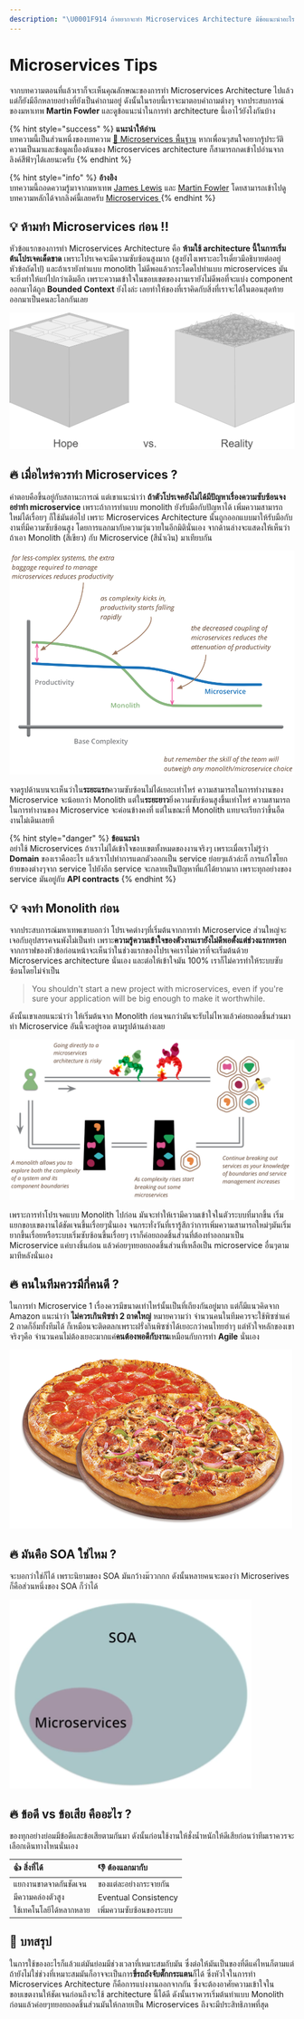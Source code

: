 ```yaml
---
description: "\U0001F914 ถ้าอยากจะทำ Microservices Architecture มีข้อแนะนำอะไรบ้างนะ ?"
---
```


# Microservices Tips

จากบทความตอนที่แล้วเราก็จะเห็นคุณลักษณะของการทำ Microservices Architecture ไปแล้ว แต่ก็ยังมีอีกหลายอย่างที่ยังเป็นคำถามอยู่ ดังนั้นในรอบนี้เราจะมาตอบคำถามต่างๆ จากประสบการณ์ของมหาเทพ **Martin Fowler** และดูข้อแนะนำในการทำ architecture นี้เอาไว้ยังไงกันบ้าง

{% hint style="success" %}
**แนะนำให้อ่าน**  
บทความนี้เป็นส่วนหนึ่งของบทความ [👶 Microservices พื้นฐาน](https://saladpuk.gitbook.io/learn/basic/microservices) หากเพื่อนๆสนใจอยากรู้ประวัติความเป็นมาและข้อมูลเบื้องต้นของ Microservices architecture ก็สามารถกดเข้าไปอ่านจากลิงค์สีฟ้าๆได้เลยนะครับ
{% endhint %}

{% hint style="info" %}
**อ้างอิง**  
บทความนี้ถอดความรู้มาจากมหาเทพ [James Lewis](https://twitter.com/boicy) และ [Martin Fowler](https://martinfowler.com/) โดยสามารถเข้าไปดูบทความหลักได้จากลิงค์นี้เลยครับ [Microservices ](https://martinfowler.com/microservices/)
{% endhint %}

## 💡 ห้ามทำ Microservices ก่อน !!

หัวข้อแรกของการทำ Microservices Architecture คือ **ห้ามใช้ architecture นี้ในการเริ่มต้นโปรเจคเด็ดขาด** เพราะโปรเจคจะมีความซับซ้อนสูงมาก \(สูงยังไงเพราะอะไรเดี๋ยวมีอธิบายต่ออยู่หัวข้อถัดไป\) และถ้าเรายังทำแบบ monolith ไม่ดีพอแล้วกระโดดไปทำแบบ microservices มันจะยิ่งทำให้แย่ไปกว่าเดิมอีก เพราะความเข้าใจในขอบเขตของงานเรายังไม่ดีพอที่จะแบ่ง component ออกมาได้ถูก **Bounded Context** ยังไงล่ะ เลยทำให้ของที่เราคิดกับสิ่งที่เราจะได้ในตอนสุดท้ายออกมาเป็นคนละโลกกันเลย

![](../../.gitbook/assets/image%20%28235%29.png)

## 🔥 เมื่อไหร่ควรทำ Microservices ?

คำตอบคือขึ้นอยู่กับสถานะการณ์ แต่เขาแนะนำว่า **ถ้าตัวโปรเจคยังไม่ได้มีปัญหาเรื่องความซับซ้อนจงอย่าทำ microservice** เพราะถ้าการทำแบบ monolith ยังรับมือกับปัญหาได้ เพิ่มความสามารถใหม่ได้เรื่อยๆ ก็ใช้มันต่อไป เพราะ Microservices Architecture นั้นถูกออกแบบมาให้รับมือกับงานที่มีความซับซ้อนสูง โดยการแลกมากับความวุ่นวายในอีกมิตินั่นเอง จากด้านล่างจะแสดงให้เห็นว่าถ้าเอา Monolith \(สีเขียว\) กับ Microservice \(สีน้ำเงิน\) มาเทียบกัน

![](../../.gitbook/assets/image%20%28405%29.png)

จาดรูปด้านบนจะเห็นว่าใน**ระยะแรก**ความซับซ้อนไม่ได้เยอะเท่าไหร่ ความสามารถในการทำงานของ Microservice จะน้อยกว่า Monolith แต่ใน**ระยะยาว**ยิ่งความซับซ้อนสูงขึ้นเท่าไหร่ ความสามารถในการทำงานของ Microservice จะค่อนข้างคงที่ แต่ในขณะที่ Monolith แทบจะเรียกว่าขึ้นอืดงานไม่เดินเลยที

{% hint style="danger" %}
**ข้อแนะนำ**  
อย่าใช้ Microservices ถ้าเราไม่ได้เข้าใจขอบเขตทั้งหมดของงานจริงๆ เพราะเมื่อเราไม่รู้ว่า **Domain** ของเราคืออะไร แล้วเราไปทำการแตกตัวออกเป็น service ย่อยๆแล้วล่ะก็ การแก้ไขโยกย้ายของต่างๆจาก service ไปยังอีก service จะกลายเป็นปัญหาที่แก้ได้ยากมาก เพราะทุกอย่างของ service มันอยู่กับ **API contracts**
{% endhint %}

## 💡 จงทำ Monolith ก่อน

จากประสบการณ์มหาเทพเขาบอกว่า โปรเจคต่างๆที่เริ่มต้นจากการทำ Microservice ส่วนใหญ่จะเจอกับอุปสรรคจนพังไม่เป็นท่า เพราะ**ความรู้ความเข้าใจของตัวงานเรายังไม่ดีพอตั้งแต่ช่วงแรกหรอก** จากกราฟของหัวข้อก่อนหน้าจะเห็นว่าในช่วงแรกของโปรเจคเราไม่ควรที่จะเริ่มต้นด้วย Microservices architecture นั่นเอง และต่อให้เข้าใจมัน 100% เราก็ไม่ควรทำให้ระบบซับซ้อนโดยไม่จำเป็น

> You shouldn't start a new project with microservices, even if you're sure your application will be big enough to make it worthwhile.

ดังนั้นเขาเลยแนะนำว่า ให้เริ่มต้นจาก Monolith ก่อนจนกว่ามันจะรับไม่ไหวแล้วค่อยถอดชิ้นส่วนมาทำ Microservice อันนี้จะอยู่รอด ตามรูปด้านล่างเลย

![](../../.gitbook/assets/image%20%28330%29.png)

เพราะการทำโปรเจคแบบ Monolith ไปก่อน มันจะทำให้เรามีความเข้าใจในตัวระบบที่มากขึ้น เริ่มแยกขอบเขตงานได้ชัดเจนขึ้นเรื่อยๆนั่นเอง จนกระทั่งวันที่เรารู้สึกว่าการเพิ่มความสามารถใหม่ๆมันเริ่มยากขึ้นเรื่อยหรือระบบเริ่มซับซ้อนขึ้นเรื่อยๆ เราก็ค่อยถอดชิ้นส่วนที่ต้องทำออกมาเป็น Microservice แค่บางชิ้นก่อน แล้วค่อยๆทยอยถอดชิ้นส่วนที่เหลือเป็น microservice อื่นๆตามมาทีหลังนั่นเอง

## 🔥 คนในทีมควรมีกี่คนดี ?

ในการทำ Microservice 1 เรื่องควรมีขนาดเท่าไหร่นั้นเป็นที่เถียงกันอยู่มาก แต่ก็มีแนวคิดจาก Amazon แนะนำว่า **ไม่ควรเกินพิซซ่า 2 ถาดใหญ่** หมายความว่า จำนวนคนในทีมควรจะใช้พิซซ่าแค่ 2 ถาดก็อิ่มทั้งทีมได้ ก็เหมือนจะติดตลกเพราะฝรั่งกินพิซซ่าได้เยอะกว่าคนไทยฮ่าๆ แต่หัวใจหลักของเขาจริงๆคือ จำนวนคนไม่ต้องเยอะมากแค่**คนต้องพอดีกับงาน**เหมือนกับการทำ **Agile** นั่นเอง

![](../../.gitbook/assets/image%20%28315%29.png)

## 🔥 มันคือ SOA ใช่ไหม ?

จะบอกว่าใช่ก็ได้ เพราะนิยามของ SOA มันกว้างม๊ววกกก ดังนั้นหลายคนจะมองว่า Microserives ก็คือส่วนหนึ่งของ SOA ก็ว่าได้

![](../../.gitbook/assets/image%20%28310%29.png)

## 🔥 ข้อดี vs ข้อเสีย คืออะไร ?

ของทุกอย่างย่อมมีข้อดีและข้อเสียตามกันมา ดังนั้นก่อนใช้งานให้ชั่งน้ำหนักให้ดีเสียก่อนว่าทีมเราควรจะเลือกเดินทางไหนนั่นเอง

| 👍 สิ่งที่ได้ | 👎 ต้องแลกมากับ |
| :--- | :--- |
| แยกงานขาดจาดกันชัดเจน | ของแต่ละอย่างกระจายกัน |
| มีความคล่องตัวสูง | Eventual Consistency |
| ใช้เทคโนโลยีได้หลากหลาย | เพิ่มความซับซ้อนของระบบ |

## 🎯 บทสรุป

ในการใช้ของอะไรก็แล้วแต่มันย่อมมีช่วงเวลาที่เหมาะสมกับมัน ซึ่งต่อให้มันเป็นของที่ดีแค่ไหนก็ตามแต่ถ้ายังไม่ใช่ช่วงที่เหมาะสมมันก็อาจจะเป็นการ**ขี่รถถังจับตั๊กกระแตน**ก็ได้ ซึ่งหัวใจในการทำ Microservices Architecture ก็คือการแบ่งงานออกจากกัน ซึ่งจะต้องอาศัยความเข้าใจในขอบเขตงานให้ชัดเจนก่อนถึงจะใช้ architecture นี้ได้ดี ดังนั้นเราควรเริ่มต้นทำแบบ Monolith ก่อนแล้วค่อยๆทยอยถอดชิ้นส่วนมันให้กลายเป็น Microservices ถึงจะมีประสิทธิภาพที่สุด

